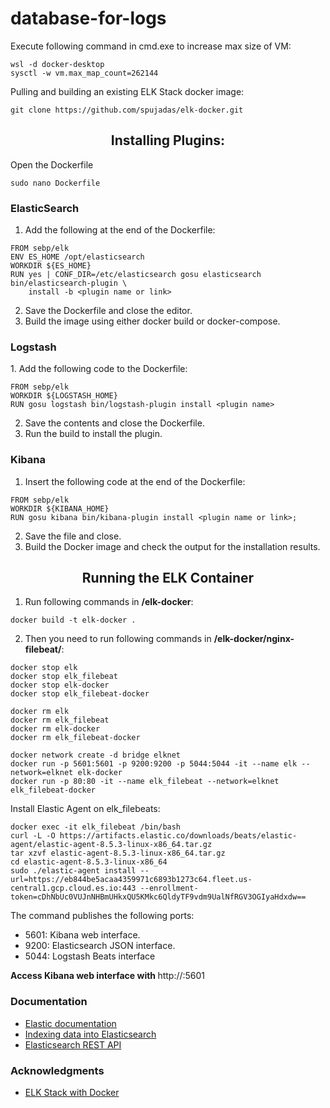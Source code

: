 # database-for-logs

Execute following command in cmd.exe to increase max size of VM:

```
wsl -d docker-desktop
sysctl -w vm.max_map_count=262144
```

Pulling and building an existing ELK Stack docker image:

```
git clone https://github.com/spujadas/elk-docker.git
```

<h2 align=center>Installing Plugins:</h2>
Open the Dockerfile

```
sudo nano Dockerfile
```

<h3>ElasticSearch</h3>

1. Add the following at the end of the Dockerfile:

```
FROM sebp/elk
ENV ES_HOME /opt/elasticsearch
WORKDIR ${ES_HOME}
RUN yes | CONF_DIR=/etc/elasticsearch gosu elasticsearch bin/elasticsearch-plugin \
    install -b <plugin name or link>
```

2. Save the Dockerfile and close the editor.
3. Build the image using either docker build or docker-compose. 

<h3>Logstash</h3>
1. Add the following code to the Dockerfile:

```
FROM sebp/elk
WORKDIR ${LOGSTASH_HOME}
RUN gosu logstash bin/logstash-plugin install <plugin name>
```

2. Save the contents and close the Dockerfile.
3. Run the build to install the plugin.

<h3>Kibana</h3>

1. Insert the following code at the end of the Dockerfile:

```
FROM sebp/elk
WORKDIR ${KIBANA_HOME}
RUN gosu kibana bin/kibana-plugin install <plugin name or link>;
```

2. Save the file and close.
3. Build the Docker image and check the output for the installation results.

<h2 align=center>Running the ELK Container</h2>

1. Run following commands in <b>/elk-docker</b>:

```
docker build -t elk-docker .
```

2. Then you need to run following commands in <b>/elk-docker/nginx-filebeat/</b>:

```
docker stop elk
docker stop elk_filebeat
docker stop elk-docker
docker stop elk_filebeat-docker

docker rm elk
docker rm elk_filebeat
docker rm elk-docker
docker rm elk_filebeat-docker

docker network create -d bridge elknet
docker run -p 5601:5601 -p 9200:9200 -p 5044:5044 -it --name elk --network=elknet elk-docker
docker run -p 80:80 -it --name elk_filebeat --network=elknet elk_filebeat-docker
```

Install Elastic Agent on elk_filebeats:

```
docker exec -it elk_filebeat /bin/bash
curl -L -O https://artifacts.elastic.co/downloads/beats/elastic-agent/elastic-agent-8.5.3-linux-x86_64.tar.gz
tar xzvf elastic-agent-8.5.3-linux-x86_64.tar.gz
cd elastic-agent-8.5.3-linux-x86_64
sudo ./elastic-agent install --url=https://eb844be5acaa4359971c6893b1273c64.fleet.us-central1.gcp.cloud.es.io:443 --enrollment-token=cDhNbUc0VUJnNHBmUHkxQU5KMkc6QldyTF9vdm9UalNfRGV3OGIyaHdxdw==
```
The command publishes the following ports:
* 5601: Kibana web interface.
* 9200: Elasticsearch JSON interface.
* 5044: Logstash Beats interface

<b>Access Kibana web interface with </b>http://<host>:5601

<h3>Documentation</h3>

* <a href="https://www.elastic.co/guide/index.html?blade=cloud.elastic.co">Elastic documentation</a>
* <a href="https://www.elastic.co/guide/en/cloud/current/ec-cloud-ingest-data.html?blade=cloud.elastic.co">Indexing data into Elasticsearch</a>
* <a href="https://www.elastic.co/guide/en/elasticsearch/reference/current/rest-apis.html?blade=cloud.elastic.co" >Elasticsearch REST API</a>

<h3>Acknowledgments</h3>

* <a href=https://phoenixnap.com/kb/elk-stack-docker>ELK Stack with Docker</a>
